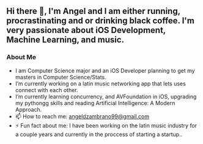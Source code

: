 ## Hi there 👋,  I'm Angel and I am either running, procrastinating and or drinking black coffee. I'm very passionate about iOS Development, Machine Learning, and music. 

### About Me 
- I am Computer Science major and an iOS Developer planning to get my masters in Computer Science/Stats.  
- I’m currently working on a latin music networking app that lets uses connect with each other.
- I’m currently learning concurrency, and AVFoundation in iOS, upgrading my pythongg skills and reading Artificial Intelligence: A Modern Approach.
- 📫 How to reach me: angeldzambrano99@gmail.com 
- ⚡ Fun fact about me: I have been working on the latin music industry for a couple years and currently in the proccess of starting a startup.. 

